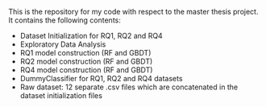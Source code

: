 This is the repository for my code with respect to the master thesis project. It contains the following contents:

- Dataset Initialization for RQ1, RQ2 and RQ4
- Exploratory Data Analysis
- RQ1 model construction (RF and GBDT)
- RQ2 model construction (RF and GBDT)
- RQ4 model construction (RF and GBDT)
- DummyClassifier for RQ1, RQ2 and RQ4 datasets
- Raw dataset: 12 separate .csv files which are concatenated in the dataset initialization files
